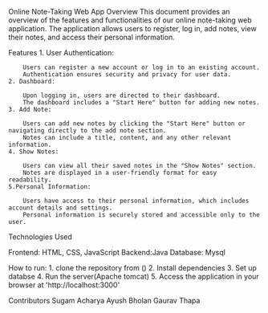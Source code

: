 
Online Note-Taking Web App
Overview
This document provides an overview of the features and functionalities of our online note-taking web application. The application allows users to register, log in, add notes, view their notes, and access their personal information.

Features
	1. User Authentication:

		Users can register a new account or log in to an existing account.
		Authentication ensures security and privacy for user data.
	2. Dashboard:

		Upon logging in, users are directed to their dashboard.
		The dashboard includes a "Start Here" button for adding new notes.
	3. Add Note:

		Users can add new notes by clicking the "Start Here" button or navigating directly to the add note section.
		Notes can include a title, content, and any other relevant information.
	4. Show Notes:

		Users can view all their saved notes in the "Show Notes" section.
		Notes are displayed in a user-friendly format for easy readability.
	5.Personal Information:

		Users have access to their personal information, which includes account details and settings.
		Personal information is securely stored and accessible only to the user.

Technologies Used

Frontend: HTML, CSS, JavaScript
Backend:Java
Database: Mysql

How to run:
	1. clone the repository from ()
	2. Install dependencies
	3. Set up databse
	4. Run the server(Apache tomcat)
	5. Access the application in your browser at 'http://localhost:3000'

 
Contributors
Sugam Acharya
Ayush Bholan
Gaurav Thapa

